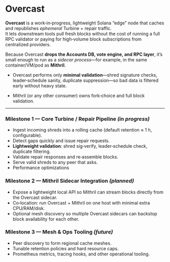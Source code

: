 # Overcast

**Overcast** is a work‑in‑progress, lightweight Solana “edge” node that caches and republishes *ephemeral* Turbine + repair traffic.  
It lets downstream tools pull fresh blocks without the cost of running a full RPC validator or paying for high‑volume block subscriptions from centralized providers.

Because Overcast **drops the Accounts DB, vote engine, and RPC layer**, it’s small enough to run as a *sidecar process*—for example, in the same container/VM/pod as **Mithril**.  

* Overcast performs only **minimal validation**—shred signature checks, leader‑schedule sanity, duplicate suppression—so bad data is filtered early without heavy state.

* Mithril (or any other consumer) owns fork‑choice and full block validation. 

---

### Milestone 1 — Core Turbine / Repair Pipeline *(in progress)*
* Ingest incoming shreds into a rolling cache (default retention ≈ 1 h, configurable).  
* Detect gaps quickly and issue repair requests.  
* **Lightweight validation**: shred sig‑verify, leader‑schedule check, duplicate filtering.  
* Validate repair responses and re‑assemble blocks.  
* Serve valid shreds to any peer that asks.
* Performance optimizations

### Milestone 2 — Mithril Sidecar Integration *(planned)*
* Expose a lightweight local API so Mithril can stream blocks directly from the Overcast sidecar.  
* Co‑location: run Overcast + Mithril on one host with minimal extra CPU/RAM/disk.  
* Optional mesh discovery so multiple Overcast sidecars can backstop block availability for each other.

### Milestone 3 — Mesh & Ops Tooling *(future)*
* Peer discovery to form regional cache meshes.  
* Tunable retention policies and hard resource caps.  
* Prometheus metrics, tracing hooks, and other operational tooling.




